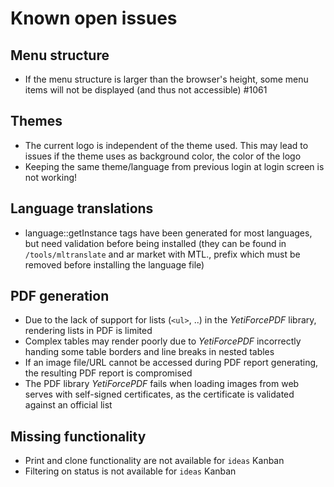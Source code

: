 # Known open issues

## Menu structure
- If the menu structure is larger than the browser's height, some menu items will not be displayed (and thus not
  accessible) #1061
  
## Themes
- The current logo is independent of the theme used. This may lead to issues if the theme uses as background color, the
  color of the logo
- Keeping the same theme/language from previous login at login screen is not working!

## Language translations
- language::getInstance tags have been generated for most languages, but need validation before being installed (they can be
  found in `/tools/mltranslate` and ar market with MTL., prefix which must be removed before installing the language file)
  
## PDF generation
- Due to the lack of support for lists (`<ul>`, ..) in the *YetiForcePDF* library, rendering lists in PDF is limited
- Complex tables may render poorly due to *YetiForcePDF* incorrectly handing some table borders and line breaks in nested tables
- If an image file/URL cannot be accessed during PDF report generating, the resulting PDF report is compromised
- The PDF library *YetiForcePDF* fails when loading images from web serves with self-signed certificates, as the certificate is
  validated against an official list

## Missing functionality
- Print and clone functionality are not available for `ideas` Kanban
- Filtering on status is not available for `ideas` Kanban
